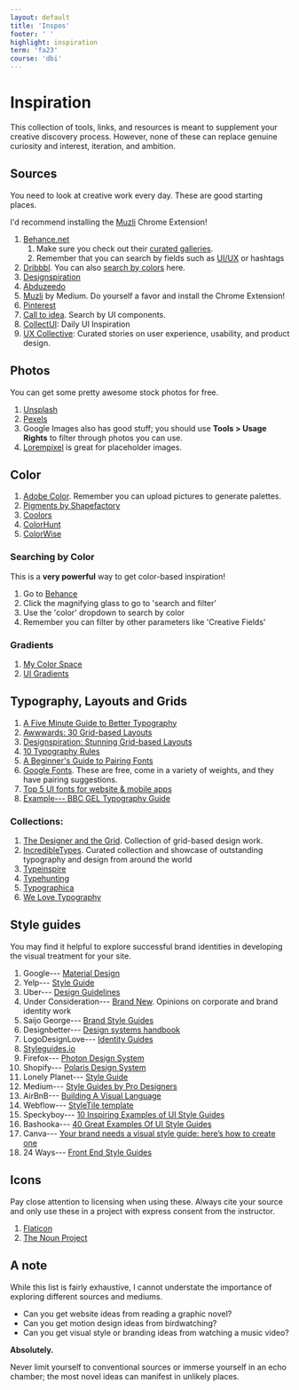 ```yaml
---
layout: default
title: 'Inspos'
footer: ' '
highlight: inspiration
term: 'fa23'
course: 'dbi'
---
```


# Inspiration
This collection of tools, links, and resources is meant to supplement your creative discovery process. However, none of these can replace genuine curiosity and interest, iteration, and ambition.

## Sources
You need to look at creative work every day. These are good starting places.

I'd recommend installing the [Muzli](https://chrome.google.com/webstore/detail/muzli-2-stay-inspired/glcipcfhmopcgidicgdociohdoicpdfc?hl=en) Chrome Extension!

1. [Behance.net](https://behance.net)
    1. Make sure you check out their [curated galleries](https://www.behance.net/galleries).
    2. Remember that you can search by fields such as [UI/UX](https://www.behance.net/search?field=132&content=projects&sort=featured_date&time=week&featured_on_behance=true) or hashtags
2. [Dribbbl](https://dribbble.com/shots). You can also [search by colors](https://dribbble.com/colors/109121) here.
3. [Designspiration](https://www.designspiration.net/)
4. [Abduzeedo](https://abduzeedo.com/)
5. [Muzli](https://medium.muz.li/) by Medium. Do yourself a favor and install the Chrome Extension!
6. [Pinterest](https://www.pinterest.com/)
7. [Call to idea](https://calltoidea.com/). Search by UI components.
8. [CollectUI](http://collectui.com/): Daily UI Inspiration
9. [UX Collective](https://uxdesign.cc/): Curated stories on user experience, usability, and product design.

## Photos
You can get some pretty awesome stock photos for free.

1. [Unsplash](https://unsplash.com/)
2. [Pexels](https://www.pexels.com/)
3. Google Images also has good stuff; you should use __Tools > Usage Rights__ to filter through photos you can use.
4. [Lorempixel](http://lorempixel.com/) is great for placeholder images.

## Color
1. [Adobe Color](https://color.adobe.com/create/color-wheel/). Remember you can upload pictures to generate palettes.
2. [Pigments by Shapefactory](https://pigment.shapefactory.co/)
3. [Coolors](https://coolors.co/)
4. [ColorHunt](https://colorhunt.co/?ref=dribbble&shot=search_feature)
5. [ColorWise](https://colorwise.io/)

### Searching by Color
This is a __very powerful__ way to get color-based inspiration!
1. Go to [Behance](https://www.behance.net/)
2. Click the magnifying glass to go to 'search and filter'
3. Use the 'color' dropdown to search by color
4. Remember you can filter by other parameters like 'Creative Fields'

### Gradients
1.  [My Color Space](https://mycolor.space/)
2.  [UI Gradients](https://uigradients.com/)

## Typography, Layouts and Grids
1. [A Five Minute Guide to Better Typography](https://medium.muz.li/typography-that-sacred-cow-ea7a5909ca70)
2. [Awwwards: 30 Grid-based Layouts](https://www.awwwards.com/30-grid-based-websites.html)
3. [Designspiration: Stunning Grid-based Layouts](https://www.designspiration.com/save/12847691391/?utm_source=feedburner&utm_medium=feed&utm_campaign=Feed%3A+dspn%2Feveryone+%28Designspiration+-+Everything%29)
4. [10 Typography Rules](https://blind.com/blog/typography-manual/)
5. [A Beginner's Guide to Pairing Fonts](https://webdesign.tutsplus.com/articles/a-beginners-guide-to-pairing-fonts--webdesign-5706)
6. [Google Fonts](https://fonts.google.com/). These are free, come in a variety of weights, and they have pairing suggestions.
7. [Top 5 UI fonts for website & mobile apps](https://medium.muz.li/top-5-ui-fonts-for-website-mobile-apps-d78829e58f7e)
8. [Example--- BBC GEL Typography Guide](http://www.bbc.co.uk/gel/guidelines/typography)

### Collections:
1. [The Designer and the Grid](http://thedesignerandthegrid.tumblr.com/). Collection of grid-based design work.
2. [IncredibleTypes](http://incredibletypes.com/). Curated collection and showcase of outstanding typography and design from around the world
3. [Typeinspire](https://typeinspire.com/)
4. [Typehunting](http://typehunting.com/)
5. [Typographica](https://typographica.org/)
6. [We Love Typography](http://welovetypography.com/)


## Style guides
You may find it helpful to explore successful brand identities in developing the visual treatment for your site.

1. Google--- [Material Design](https://material.io/guidelines/material-design/introduction.html)
2. Yelp--- [Style Guide](https://www.yelp.com/styleguide/)
3. Uber--- [Design Guidelines](https://developer.uber.com/docs/riders/guides/design-guidelines)
4. Under Consideration--- [Brand New](https://www.underconsideration.com/brandnew/). Opinions on corporate and brand identity work
5. Saijo George--- [Brand Style Guides](https://saijogeorge.com/brand-style-guide-examples/)
6. Designbetter--- [Design systems handbook](https://www.designbetter.co/design-systems-handbook/appendix)
7. LogoDesignLove--- [Identity Guides](https://www.logodesignlove.com/brand-identity-style-guides)
8. [Styleguides.io](http://styleguides.io/examples.html)
9. Firefox--- [Photon Design System](https://design.firefox.com/photon/welcome.html)
10. Shopify--- [Polaris Design System](https://polaris.shopify.com/)
11. Lonely Planet--- [Style Guide](http://rizzo.lonelyplanet.com/styleguide/design-elements/colours)
12. Medium--- [Style Guides by Pro Designers](https://medium.com/inspiration-supply/style-guides-by-pro-designers-5605707afc07)
13. AirBnB--- [Building A Visual Language](https://airbnb.design/building-a-visual-language/)
14. Webflow--- [StyleTile template](https://webflow.com/website/Style-Tile)
15. Speckyboy--- [10 Inspiring Examples of UI Style Guides](https://speckyboy.com/inspirational-examples-ui-style-guides/)
16. Bashooka--- [40 Great Examples Of UI Style Guides](https://bashooka.com/inspiration/40-great-examples-of-ui-style-guides/)
17. Canva--- [Your brand needs a visual style guide: here’s how to create one](https://www.canva.com/learn/your-brand-needs-a-visual-style-guide/)
18. 24 Ways--- [Front End Style Guides](https://24ways.org/2011/front-end-style-guides/)

## Icons
Pay close attention to licensing when using these. Always cite your source and only use these in a project with express consent from the instructor.

1. [Flaticon](https://www.flaticon.com/)
2. [The Noun Project](https://thenounproject.com/)

## A note
While this list is fairly exhaustive, I cannot understate the importance of exploring different sources and mediums.

* Can you get website ideas from reading a graphic novel?
* Can you get motion design ideas from birdwatching?
* Can you get visual style or branding ideas from watching a music video?

__Absolutely.__

Never limit yourself to conventional sources or immerse yourself in an echo chamber; the most novel ideas can manifest in unlikely places.